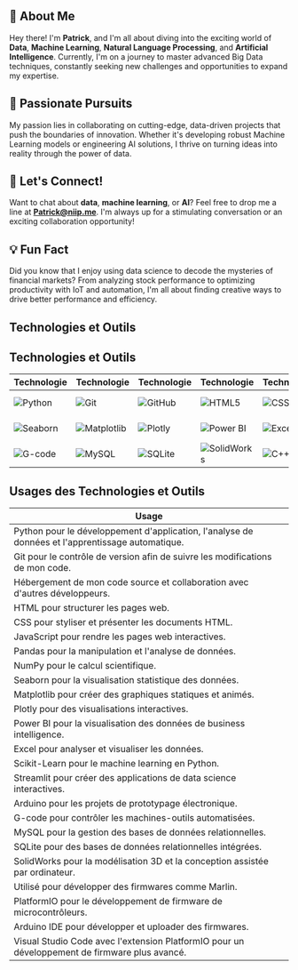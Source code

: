 ## 👋 **About Me**

Hey there! I'm **Patrick**, and I'm all about diving into the exciting world of **Data**, **Machine Learning**, **Natural Language Processing**, and **Artificial Intelligence**. Currently, I'm on a journey to master advanced Big Data techniques, constantly seeking new challenges and opportunities to expand my expertise.

## 🚀 **Passionate Pursuits**

My passion lies in collaborating on cutting-edge, data-driven projects that push the boundaries of innovation. Whether it's developing robust Machine Learning models or engineering AI solutions, I thrive on turning ideas into reality through the power of data.

## 🎉 **Let's Connect!**

Want to chat about **data**, **machine learning**, or **AI**? Feel free to drop me a line at **Patrick@niip.me**. I'm always up for a stimulating conversation or an exciting collaboration opportunity!

## 💡 **Fun Fact**

Did you know that I enjoy using data science to decode the mysteries of financial markets? From analyzing stock performance to optimizing productivity with IoT and automation, I'm all about finding creative ways to drive better performance and efficiency.





## Technologies et Outils

## Technologies et Outils

| Technologie | Technologie | Technologie | Technologie | Technologie | Technologie | Technologie | Technologie |
| --- | --- | --- | --- | --- | --- | --- | --- |
| ![Python](https://img.shields.io/badge/Python-3776AB?style=for-the-badge&logo=python&logoColor=white) | ![Git](https://img.shields.io/badge/Git-F05032?style=for-the-badge&logo=git&logoColor=white) | ![GitHub](https://img.shields.io/badge/GitHub-181717?style=for-the-badge&logo=github&logoColor=white) | ![HTML5](https://img.shields.io/badge/HTML5-E34F26?style=for-the-badge&logo=html5&logoColor=white) | ![CSS3](https://img.shields.io/badge/CSS3-1572B6?style=for-the-badge&logo=css3&logoColor=white) | ![JavaScript](https://img.shields.io/badge/JavaScript-F7DF1E?style=for-the-badge&logo=javascript&logoColor=black) | ![Pandas](https://img.shields.io/badge/Pandas-150458?style=for-the-badge&logo=pandas&logoColor=white) | ![NumPy](https://img.shields.io/badge/NumPy-013243?style=for-the-badge&logo=numpy&logoColor=white) |
| ![Seaborn](https://img.shields.io/badge/Seaborn-3776AB?style=for-the-badge&logo=python&logoColor=white) | ![Matplotlib](https://img.shields.io/badge/Matplotlib-3776AB?style=for-the-badge&logo=python&logoColor=white) | ![Plotly](https://img.shields.io/badge/Plotly-3F4F75?style=for-the-badge&logo=plotly&logoColor=white) | ![Power BI](https://img.shields.io/badge/Power_BI-F2C811?style=for-the-badge&logo=powerbi&logoColor=black) | ![Excel](https://img.shields.io/badge/Excel-217346?style=for-the-badge&logo=microsoftexcel&logoColor=white) | ![Scikit-Learn](https://img.shields.io/badge/Scikit--Learn-F7931E?style=for-the-badge&logo=scikitlearn&logoColor=white) | ![Streamlit](https://img.shields.io/badge/Streamlit-FF4B4B?style=for-the-badge&logo=streamlit&logoColor=white) | ![Arduino](https://img.shields.io/badge/Arduino-00979D?style=for-the-badge&logo=arduino&logoColor=white) |
| ![G-code](https://img.shields.io/badge/G--code-000000?style=for-the-badge&logo=gcode&logoColor=white) | ![MySQL](https://img.shields.io/badge/MySQL-4479A1?style=for-the-badge&logo=mysql&logoColor=white) | ![SQLite](https://img.shields.io/badge/SQLite-003B57?style=for-the-badge&logo=sqlite&logoColor=white) | ![SolidWorks](https://img.shields.io/badge/SolidWorks-FF0000?style=for-the-badge&logo=dassaultsystemes&logoColor=white) | ![C++](https://img.shields.io/badge/C++-00599C?style=for-the-badge&logo=c%2B%2B&logoColor=white) | ![PlatformIO](https://img.shields.io/badge/PlatformIO-FF7F50?style=for-the-badge&logo=platformio&logoColor=white) | ![Arduino IDE](https://img.shields.io/badge/Arduino_IDE-00979D?style=for-the-badge&logo=arduino&logoColor=white) | ![Visual Studio Code](https://img.shields.io/badge/VS_Code-007ACC?style=for-the-badge&logo=visualstudiocode&logoColor=white) |


## Usages des Technologies et Outils

| Usage |
| --- |
| Python pour le développement d'application, l'analyse de données et l'apprentissage automatique. |
| Git pour le contrôle de version afin de suivre les modifications de mon code. |
| Hébergement de mon code source et collaboration avec d'autres développeurs. |
| HTML pour structurer les pages web. |
| CSS pour styliser et présenter les documents HTML. |
| JavaScript pour rendre les pages web interactives. |
| Pandas pour la manipulation et l'analyse de données. |
| NumPy pour le calcul scientifique. |
| Seaborn pour la visualisation statistique des données. |
| Matplotlib pour créer des graphiques statiques et animés. |
| Plotly pour des visualisations interactives. |
| Power BI pour la visualisation des données de business intelligence. |
| Excel pour analyser et visualiser les données. |
| Scikit-Learn pour le machine learning en Python. |
| Streamlit pour créer des applications de data science interactives. |
| Arduino pour les projets de prototypage électronique. |
| G-code pour contrôler les machines-outils automatisées. |
| MySQL pour la gestion des bases de données relationnelles. |
| SQLite pour des bases de données relationnelles intégrées. |
| SolidWorks pour la modélisation 3D et la conception assistée par ordinateur. |
| Utilisé pour développer des firmwares comme Marlin. |
| PlatformIO pour le développement de firmware de microcontrôleurs. |
| Arduino IDE pour développer et uploader des firmwares. |
| Visual Studio Code avec l'extension PlatformIO pour un développement de firmware plus avancé. |

